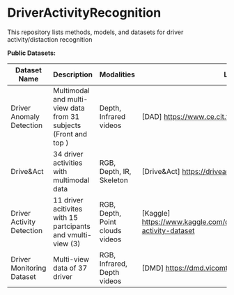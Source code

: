 # DriverActivityRecognition

This repository lists methods, models, and datasets for driver activity/distaction recognition

**Public Datasets:** 

| Dataset Name               | Description                                           | Modalities                | Link |
|---------------------------|-------------------------------------------------------|---------------------------|------|
|Driver Anomaly Detection |Multimodal and multi-view data from 31 subjects (Front and top ) | Depth, Infrared videos | [DAD] https://www.ce.cit.tum.de/mmk/dad/|
| Drive&Act                 | 34 driver activities with multimodal data             | RGB, Depth, IR, Skeleton | [Drive&Act] https://driveandact.com/
|Driver Activity Detection | 11 driver acitivites with 15 partcipants and vmulti-view (3)| RGB, Depth, Point clouds videos | [Kaggle] https://www.kaggle.com/datasets/guanhualee/driver-activity-dataset
| Driver Monitoring Dataset | Multi-view data of 37 driver         | RGB, Infrared, Depth videos    | [DMD] https://dmd.vicomtech.org/#about

